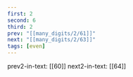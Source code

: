 ```yaml
---
first: 2
second: 6
third: 2
prev: "[[many_digits/2/61]]"
next: "[[many_digits/2/63]]"
tags: [even]
---
```

prev2-in-text: [[60]]
next2-in-text: [[64]]
